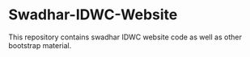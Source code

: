 # Swadhar-IDWC-Website
This repository contains swadhar IDWC website code as well as other bootstrap material.
